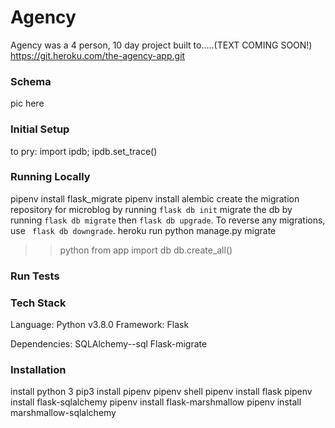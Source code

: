 # Agency

Agency was a 4 person, 10 day project built to.....(TEXT COMING SOON!)
https://git.heroku.com/the-agency-app.git
### Schema
pic here

### Initial Setup
to pry: import ipdb; ipdb.set_trace()

### Running Locally
pipenv install flask_migrate
pipenv install alembic
create the migration repository for microblog by running ```flask db init```
migrate the db by running ```flask db migrate``` then ```flask db upgrade```. To reverse any migrations, use ``` flask db downgrade```.
heroku run python manage.py migrate
>> python
>> from app import db
>> db.create_all()

### Run Tests

### Tech Stack
Language: Python v3.8.0
Framework: Flask

Dependencies:
SQLAlchemy--sql
Flask-migrate


### Installation
install python 3
pip3 install pipenv
pipenv shell
pipenv install flask
pipenv install flask-sqlalchemy
pipenv install flask-marshmallow
pipenv install marshmallow-sqlalchemy

